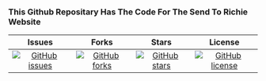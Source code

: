 ### This Github Repositary Has The Code For The Send To Richie Website
|Issues|Forks|Stars|License|
|:--:|:--:|:--:|:--:|
|[![GitHub issues](https://img.shields.io/github/issues/Richienb/Send-To-Richie.svg?style=for-the-badge)](https://github.com/Richienb/Send-To-Richie/issues)|[![GitHub forks](https://img.shields.io/github/forks/Richienb/Send-To-Richie.svg?style=for-the-badge)](https://github.com/Richienb/Send-To-Richie/network)|[![GitHub stars](https://img.shields.io/github/stars/Richienb/Send-To-Richie.svg?style=for-the-badge)](https://github.com/Richienb/Send-To-Richie/stargazers)|[![GitHub license](https://img.shields.io/github/license/Richienb/Send-To-Richie.svg?style=for-the-badge)](https://github.com/Richienb/Send-To-Richie/blob/master/LICENSE)|
